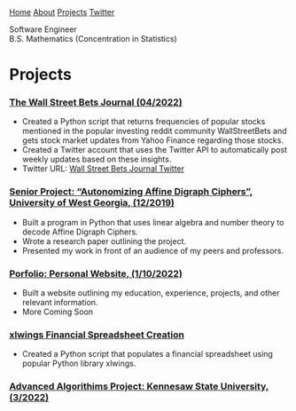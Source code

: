 <html>
<link href="main.css" rel="stylesheet">
<div class="topnav"> 
  <a href="https://tuckeryazdani.github.io/">Home</a>
  <a href="about.html">About</a>
  <a class="active" href="projects.html">Projects</a>
  <a href="twitter.html">Twitter</a>
  </div>  
<head>
    <div align="left">
    <p class="bio">
      Software Engineer <br>
      B.S. Mathematics (Concentration in Statistics)<br>
    </p>
  </div>
<h1> Projects </h1>
</head>
    <a href="https://github.com/tuckeryazdani/wsb_journal/blob/main/"> <h3> The Wall Street Bets Journal (04/2022) </h3> </a>
  <ul>
    <li>Created a Python script that returns frequencies of popular stocks mentioned in the popular investing reddit community WallStreetBets and gets stock market updates from Yahoo Finance regarding those stocks. </li>
    <li>Created a Twitter account that uses the Twitter API to automatically post weekly updates based on these insights. </li>
    <li>Twitter URL: <a href="https://twitter.com/WSB_Journal"> Wall Street Bets Journal Twitter</a></li>
  </ul>
  <a href="https://github.com/tuckeryazdani/SeniorProject2019" ><h3> Senior Project: “Autonomizing Affine Digraph Ciphers”, University of West Georgia, (12/2019) </h3></a>
  <ul> 
    <li>Built a program in Python that uses linear algebra and number theory to decode Affine Digraph Ciphers.</li>
    <li>Wrote a research paper outlining the project.</li>
    <li>Presented my work in front of an audience of my peers and professors.</li>
  </ul>
  <a href="https://github.com/tuckeryazdani/tuckeryazdani.github.io" target="_blank"><h3> Porfolio: Personal Website, (1/10/2022) </h3></a>
  <ul>
    <li> Built a website outlining my education, experience, projects, and other relevant information. </li>
    <li> More Coming Soon </li>
  </ul>
      <a href="https://github.com/tuckeryazdani/xlwings/blob/main/xlwings.py" ><h3> xlwings Financial Spreadsheet Creation</h3></a>
      <ul>
        <li> Created a Python script that populates a financial spreadsheet using popular Python library xlwings. </li>
      </ul>
     <a href="https://github.com/tuckeryazdani/ChessEngineAASpr2022"  target="_blank"> <h3>Advanced Algorithims Project: Kennesaw State University, (3/2022)</h3> </a>
</html>
